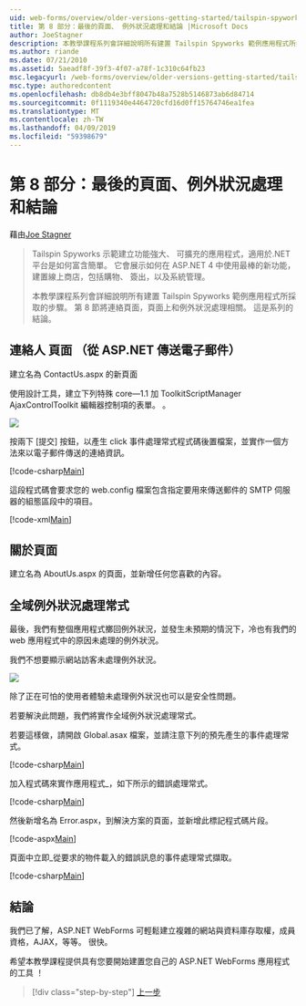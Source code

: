 ```yaml
---
uid: web-forms/overview/older-versions-getting-started/tailspin-spyworks/tailspin-spyworks-part-8
title: 第 8 部分：最後的頁面、 例外狀況處理和結論 |Microsoft Docs
author: JoeStagner
description: 本教學課程系列會詳細說明所有建置 Tailspin Spyworks 範例應用程式所採取的步驟。 第 8 節將連絡頁面，頁面上和例外狀況的相關...
ms.author: riande
ms.date: 07/21/2010
ms.assetid: 5aeadf8f-39f3-4f07-a78f-1c310c64fb23
msc.legacyurl: /web-forms/overview/older-versions-getting-started/tailspin-spyworks/tailspin-spyworks-part-8
msc.type: authoredcontent
ms.openlocfilehash: db8db4e3bff8047b48a7528b5146873ab6d84714
ms.sourcegitcommit: 0f1119340e4464720cfd16d0ff15764746ea1fea
ms.translationtype: MT
ms.contentlocale: zh-TW
ms.lasthandoff: 04/09/2019
ms.locfileid: "59398679"
---
```

# <a name="part-8-final-pages-exception-handling-and-conclusion"></a>第 8 部分：最後的頁面、例外狀況處理和結論

藉由[Joe Stagner](https://github.com/JoeStagner)

> Tailspin Spyworks 示範建立功能強大、 可擴充的應用程式，適用於.NET 平台是如何富含簡單。 它會展示如何在 ASP.NET 4 中使用最棒的新功能，建置線上商店，包括購物、 簽出，以及系統管理。
> 
> 本教學課程系列會詳細說明所有建置 Tailspin Spyworks 範例應用程式所採取的步驟。 第 8 節將連絡頁面，頁面上和例外狀況處理相關。 這是系列的結論。


## <a id="_Toc260221680"></a>  連絡人 頁面 （從 ASP.NET 傳送電子郵件）

建立名為 ContactUs.aspx 的新頁面

使用設計工具，建立下列特殊 core—1.1 加 ToolkitScriptManager AjaxControlToolkit 編輯器控制項的表單。 。

![](tailspin-spyworks-part-8/_static/image1.jpg)

按兩下 [提交] 按鈕，以產生 click 事件處理常式程式碼後置檔案，並實作一個方法來以電子郵件傳送的連絡資訊。

[!code-csharp[Main](tailspin-spyworks-part-8/samples/sample1.cs)]

這段程式碼會要求您的 web.config 檔案包含指定要用來傳送郵件的 SMTP 伺服器的組態區段中的項目。

[!code-xml[Main](tailspin-spyworks-part-8/samples/sample2.xml)]

## <a id="_Toc260221681"></a>  關於頁面

建立名為 AboutUs.aspx 的頁面，並新增任何您喜歡的內容。

## <a id="_Toc260221682"></a>  全域例外狀況處理常式

最後，我們有整個應用程式擲回例外狀況，並發生未預期的情況下，冷也有我們的 web 應用程式中的原因未處理的例外狀況。

我們不想要顯示網站訪客未處理例外狀況。

![](tailspin-spyworks-part-8/_static/image2.jpg)

除了正在可怕的使用者體驗未處理例外狀況也可以是安全性問題。

若要解決此問題，我們將實作全域例外狀況處理常式。

若要這樣做，請開啟 Global.asax 檔案，並請注意下列的預先產生的事件處理常式。

[!code-csharp[Main](tailspin-spyworks-part-8/samples/sample3.cs)]

加入程式碼來實作應用程式\_，如下所示的錯誤處理常式。

[!code-csharp[Main](tailspin-spyworks-part-8/samples/sample4.cs)]

然後新增名為 Error.aspx，到解決方案的頁面，並新增此標記程式碼片段。

[!code-aspx[Main](tailspin-spyworks-part-8/samples/sample5.aspx)]

頁面中立即\_從要求的物件載入的錯誤訊息的事件處理常式擷取。

[!code-csharp[Main](tailspin-spyworks-part-8/samples/sample6.cs)]

## <a id="_Toc260221683"></a>  結論

我們已了解，ASP.NET WebForms 可輕鬆建立複雜的網站與資料庫存取權，成員資格，AJAX，等等。 很快。

希望本教學課程提供具有您要開始建置您自己的 ASP.NET WebForms 應用程式的工具 ！

> [!div class="step-by-step"]
> [上一步](tailspin-spyworks-part-7.md)
